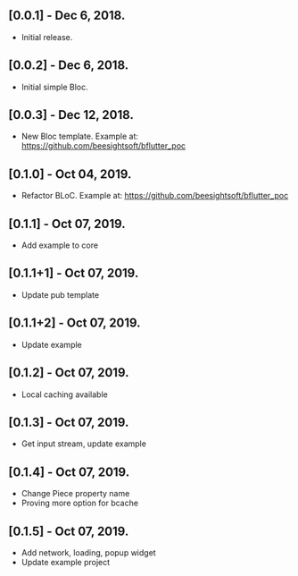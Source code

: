 ## [0.0.1] - Dec 6, 2018.

* Initial release.

## [0.0.2] - Dec 6, 2018.

* Initial simple Bloc.

## [0.0.3] - Dec 12, 2018.

* New Bloc template. Example at: https://github.com/beesightsoft/bflutter_poc

## [0.1.0] - Oct 04, 2019.

* Refactor BLoC. Example at: https://github.com/beesightsoft/bflutter_poc

## [0.1.1] - Oct 07, 2019.

* Add example to core

## [0.1.1+1] - Oct 07, 2019.

* Update pub template

## [0.1.1+2] - Oct 07, 2019.

* Update example

## [0.1.2] - Oct 07, 2019.

* Local caching available

## [0.1.3] - Oct 07, 2019.

* Get input stream, update example

## [0.1.4] - Oct 07, 2019.

* Change Piece property name
* Proving more option for bcache

## [0.1.5] - Oct 07, 2019.

* Add network, loading, popup widget
* Update example project